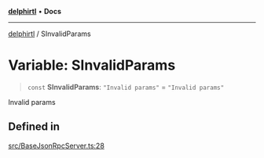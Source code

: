 [**delphirtl**](../README.md) • **Docs**

***

[delphirtl](../globals.md) / SInvalidParams

# Variable: SInvalidParams

> `const` **SInvalidParams**: `"Invalid params"` = `"Invalid params"`

Invalid params

## Defined in

[src/BaseJsonRpcServer.ts:28](https://github.com/chuacw/delphirtl/blob/fec3f5d663dd7c36654525a8693564dece7e3b0d/src/BaseJsonRpcServer.ts#L28)
